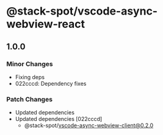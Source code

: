 # @stack-spot/vscode-async-webview-react

## 1.0.0

### Minor Changes

- Fixing deps
- 022cccd: Dependency fixes

### Patch Changes

- Updated dependencies
- Updated dependencies [022cccd]
  - @stack-spot/vscode-async-webview-client@0.2.0
